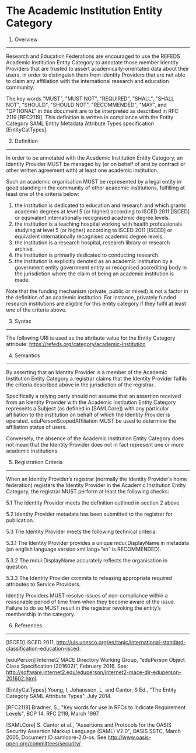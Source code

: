 
The Academic Institution Entity Category
=======================

1. Overview
----------------

Research and Education Federations are encouraged to use the REFEDS Academic Institution Entity Category to annotate those member Identity Providers that are trusted to assert academically-orientated data about their users, in order to distinguish them from Identity Providers that are not able to claim any affiliation with the international research and education community.

The key words "MUST", "MUST NOT", "REQUIRED", "SHALL", "SHALL NOT", "SHOULD", "SHOULD NOT", "RECOMMENDED", "MAY", and "OPTIONAL" in this document are to be interpreted as described in RFC 2119 [RFC2119]. This definition is written in compliance with the Entity Category SAML Entity Metadata Attribute Types specification [EntityCatTypes].

2. Definition
----------------

In order to be annotated with the Academic Institution Entity Category, an Identity Provider MUST be managed by (or on behalf of and by contract or other written agreement with) at least one academic institution. 

Such an academic organisation MUST be represented by a legal entity in good standing in the community of other academic institutions, fulfilling at least one of the criteria below:

1. the institution is dedicated to education and research and which grants academic degrees at level 5 (or higher) according to ISCED 2011 [ISCED] or equivalent internationally recognised academic degree levels.
2. the institution is a teaching hospital working with health professionals studying at level 5 (or higher) according to ISCED 2011 [ISCED] or equivalent internationally recognised academic degree levels.
3. the institution is a research hospital, research library or research archive.
4. the institution is primarily dedicated to conducting research.
5. the institution is explicitly denoted as an academic institution by a government entity government entity or recognised accrediting body in the jurisdiction where the claim of being an academic institution is made.

Note that the funding mechanism (private, public or mixed) is not a factor in the definition of an academic institution. For instance, privately funded research institutions are eligible for this entity category if they fulfil at least one of the criteria above.

3. Syntax
---------

The following URI is used as the attribute value for the Entity Category attribute: https://refeds.org/category/academic-institution


4. Semantics
------------

By asserting that an Identity Provider is a member of the Academic Institution Entity Category a registrar claims that the Identity Provider fulfils the criteria described above in the jurisdiction of the registrar. 

Specifically a relying party should not assume that an assertion received from an Identity Provider with the Academic Institution Entity Category represents a Subject (as defined in [SAMLCore]) with any particular affiliation to the institution on behalf of which the Identity Provider is operated.  eduPersonScopedAffiliation MUST be used to determine the affiliation status of users. 

Conversely, the absence of the Academic Institution Entity Category does not mean that the Identity Provider does not in fact represent one or more academic institutions.

5.  Registration Criteria
-------------

When an Identity Provider’s registrar (normally the Identity Provider’s home federation) registers the Identity Provider in the Academic Institution Entity Category, the registrar MUST perform at least the following checks:

5.1 The Identity Provider meets the definition outlined in section 2 above.

5.2 Identity Provider metadata has been submitted to the registrar for publication.

5.3 The Identity Provider meets the following technical criteria: 

5.3.1 The Identity Provider provides a unique mdui:DisplayName in metadata (an english language version xml:lang=”en” is RECOMMENDED).

5.3.2 The mdui:DisplayName accurately reflects the organisation in question.

5.3.3 The Identity Provider commits to releasing appropriate required attributes to Service Providers.  

Identity Providers MUST resolve issues of non-compliance within a reasonable period of time from when they become aware of the issue. Failure to do so MUST result in the registrar revoking the entity’s membership in the category.


6. References
-------------

[ISCED] ISCED 2011, http://uis.unesco.org/en/topic/international-standard-classification-education-isced.

[eduPerson] Internet2 MACE Directory Working Group, “eduPerson Object Class Specification (201602)”, February 2016. See:  http://software.internet2.edu/eduperson/internet2-mace-dir-eduperson-201602.html.

[EntityCatTypes] Young, I, Johansson, L, and Cantor, S Ed., "The Entity Category SAML Attribute Types", July 2014.

[RFC2119] Bradner, S., "Key words for use in RFCs to Indicate Requirement Levels", BCP 14, RFC 2119, March 1997.

[SAMLCore] S. Cantor et al., "Assertions and Protocols for the OASIS Security Assertion Markup Language (SAML) V2.0", OASIS SSTC, March 2005, Document ID samlcore-2.0-os. See http://www.oasis-open.org/committees/security/.

